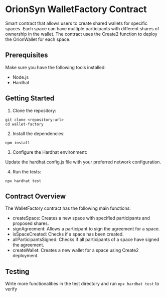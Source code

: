 # OrionSyn WalletFactory Contract

Smart contract that allows users to create shared wallets for specific spaces. Each space can have multiple participants with different shares of ownership in the wallet. The contract uses the Create2 function to deploy the OrionWallet for each space.

## Prerequisites

Make sure you have the following tools installed:

- Node.js
- Hardhat

## Getting Started

1. Clone the repository:

```shell
git clone <repository-url>
cd wallet-factory
```

2. Install the dependencies:

```shell
npm install
```

3. Configure the Hardhat environment:

Update the hardhat.config.js file with your preferred network configuration.

4. Run the tests:

```shell
npx hardhat test
```

## Contract Overview

The WalletFactory contract has the following main functions:

- createSpace: Creates a new space with specified participants and proposed shares.
- signAgreement: Allows a participant to sign the agreement for a space.
- isSpaceCreated: Checks if a space has been created.
- allParticipantsSigned: Checks if all participants of a space have signed the agreement.
- createWallet: Creates a new wallet for a space using Create2 deployment.

## Testing

Write more functionalities in the test directory and run `npx hardhat test` to verify
